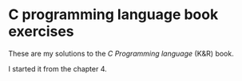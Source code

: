 # C programming language book exercises

These are my solutions to the *C Programming language* (K&R) book.

I started it from the chapter 4.
